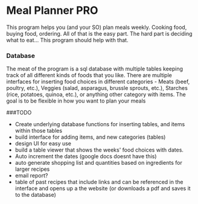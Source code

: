 # Meal Planner PRO

This program helps you (and your SO) plan meals weekly. Cooking food, buying food, ordering. All of that is the easy part. The hard part is deciding what to eat... This program should help with that.

### Database

The meat of the program is a sql database with multiple tables keeping track of all different kinds of foods that you like. There are multiple interfaces for inserting food choices in different categories - Meats (beef, poultry, etc.), Veggies (salad, asparagus, brussle sprouts, etc.), Starches (rice, potatoes, quinoa, etc.), or anything other category with items. The goal is to be flexible in how you want to plan your meals


###TODO

* Create underlying database functions for inserting tables, and items within those tables
* build interface for adding items, and new categories (tables)
* design UI for easy use
* build a table viewer that shows the weeks' food choices with dates.
* Auto increment the dates (google docs doesnt have this)
* auto generate shopping list and quantities based on ingredients for larger recipes
* email report?
* table of past recipes that include links and can be referenced in the interface and opens up a the website (or downloads a pdf and saves it to the database)
